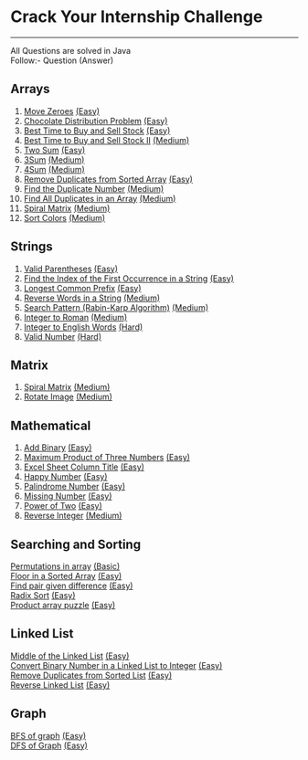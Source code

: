 # Crack Your Internship Challenge
---
All Questions are solved in Java\
Follow:- Question (Answer)

## Arrays
1. [Move Zeroes](https://leetcode.com/problems/move-zeroes/description/) [(Easy)](/Arrays/Move%20Zeroes(Easy).txt)
2. [Chocolate Distribution Problem](https://practice.geeksforgeeks.org/problems/chocolate-distribution-problem3825/1) [(Easy)](/Arrays/Chocolate%20Distribution%20Problem(Easy).txt)
3. [Best Time to Buy and Sell Stock](https://leetcode.com/problems/best-time-to-buy-and-sell-stock/) [(Easy)](/Arrays/Best%20Time%20to%20Buy%20and%20Sell%20Stock(Easy).txt)
4. [Best Time to Buy and Sell Stock II](https://leetcode.com/problems/best-time-to-buy-and-sell-stock-ii/description/) [(Medium)](/Arrays/Best%20Time%20to%20Buy%20and%20Sell%20Stock%20II(Medium).txt)
5. [Two Sum](https://leetcode.com/problems/two-sum/description/) [(Easy)](/Arrays/Two%20Sum(Easy).txt)
6. [3Sum](https://leetcode.com/problems/3sum/description/) [(Medium)](/Arrays/3Sum(Medium).txt)
7. [4Sum](https://leetcode.com/problems/4sum/description/) [(Medium)](/Arrays/4Sum(Medium).txt)
8. [Remove Duplicates from Sorted Array](https://leetcode.com/problems/remove-duplicates-from-sorted-array/description/) [(Easy)](/Arrays/Remove%20Duplicates%20from%20Sorted%20Array(Easy).txt)
9. [Find the Duplicate Number](https://leetcode.com/problems/find-the-duplicate-number/description/) [(Medium)](/Arrays/Find%20the%20Duplicate%20Number(Medium).txt)
10. [Find All Duplicates in an Array](https://leetcode.com/problems/find-the-duplicate-number/description/) [(Medium)](/Arrays/Find%20All%20Duplicates%20in%20an%20Array(Medium).txt)
11. [Spiral Matrix](https://leetcode.com/problems/spiral-matrix/description/) [(Medium)](/Arrays/Spiral%20Matrix(Medium).txt)
12. [Sort Colors](https://leetcode.com/problems/sort-colors/description/) [(Medium)](/Arrays/Sort%20Colors(Medium).txt)

## Strings
1. [Valid Parentheses](https://leetcode.com/problems/valid-parentheses/description/) [(Easy)](/Strings/Valid%20Parentheses(Easy).txt)
2. [Find the Index of the First Occurrence in a String](https://leetcode.com/problems/find-the-index-of-the-first-occurrence-in-a-string/description/) [(Easy)](/Strings/Find%20the%20Index%20of%20the%20First%20Occurrence%20in%20a%20String(Easy).txt)
3. [Longest Common Prefix](https://leetcode.com/problems/longest-common-prefix/description/) [(Easy)](/Strings/Longest%20Common%20Prefix(Easy).txt)
4. [Reverse Words in a String](https://leetcode.com/problems/reverse-words-in-a-string/description/) [(Medium)](/Strings/Reverse%20Words%20in%20a%20String(Medium).txt)
5. [Search Pattern (Rabin-Karp Algorithm)](https://practice.geeksforgeeks.org/problems/31272eef104840f7430ad9fd1d43b434a4b9596b/1) [(Medium)](/Strings/Search%20Pattern%20(Rabin-Karp%20Algorithm)(Medium).txt)
6. [Integer to Roman](https://leetcode.com/problems/integer-to-roman/description/) [(Medium)](/Strings/Integer%20to%20Roman(Medium).txt)
7. [Integer to English Words](https://leetcode.com/problems/integer-to-english-words/description/) [(Hard)](/Strings/Integer%20to%20English%20Words(Hard).txt)
8. [Valid Number](https://leetcode.com/problems/valid-number/description/) [(Hard)](/Strings/Valid%20Number(Hard).txt)

## Matrix
1. [Spiral Matrix](https://leetcode.com/problems/spiral-matrix/description/) [(Medium)](/Arrays/Spiral%20Matrix(Medium).txt)
2. [Rotate Image](https://leetcode.com/problems/rotate-image/description/) [(Medium)]()

## Mathematical
1. [Add Binary](https://leetcode.com/problems/add-binary/description/) [(Easy)](/Mathematical/Add%20Binary(Easy).txt)
2. [Maximum Product of Three Numbers](https://leetcode.com/problems/maximum-product-of-three-numbers/description/) [(Easy)](/Mathematical/Maximum%20Product%20of%20Three%20Numbers(Easy).txt)
3. [Excel Sheet Column Title](https://leetcode.com/problems/excel-sheet-column-title/description/) [(Easy)](/Mathematical/Excel%20Sheet%20Column%20Title(Easy).txt)
4. [Happy Number](https://leetcode.com/problems/happy-number/description/) [(Easy)](/Mathematical/Happy%20Number(Easy).txt)
5. [Palindrome Number](https://leetcode.com/problems/palindrome-number/description/) [(Easy)](/Mathematical/Palindrome%20Number(Easy).txt)
6. [Missing Number](https://leetcode.com/problems/missing-number/description/) [(Easy)](/Mathematical/Missing%20Number(Easy).txt)
7. [Power of Two](https://leetcode.com/problems/power-of-two/description/) [(Easy)](/Mathematical/Power%20of%20Two(Easy).txt)
8. [Reverse Integer](https://leetcode.com/problems/reverse-integer/description/) [(Medium)](/Mathematical/Reverse%20Integer(Medium).txt)

## Searching and Sorting
[Permutations in array](https://practice.geeksforgeeks.org/problems/permutations-in-array1747/1) [(Basic)](/Searching%20and%20Sorting/Permutations%20in%20array(Basic).txt)\
[Floor in a Sorted Array](https://practice.geeksforgeeks.org/problems/floor-in-a-sorted-array-1587115620/1) [(Easy)](/Searching%20and%20Sorting/Floor%20in%20a%20Sorted%20Array(Easy).txt)\
[Find pair given difference](https://practice.geeksforgeeks.org/problems/find-pair-given-difference1559/1) [(Easy)](/Searching%20and%20Sorting/Find%20Pair%20Given%20Difference(Easy).txt)\
[Radix Sort](https://practice.geeksforgeeks.org/problems/radix-sort/1) [(Easy)](/Searching%20and%20Sorting/Radix%20Sort(Easy).txt)\
[Product array puzzle](https://practice.geeksforgeeks.org/problems/product-array-puzzle4525/1) [(Easy)](Searching%20and%20Sorting/Product%20array%20puzzle(Easy).txt)

## Linked List
[Middle of the Linked List](https://leetcode.com/problems/middle-of-the-linked-list/description/) [(Easy)](/Linked%20List/Middle%20of%20the%20Linked%20List(Easy).txt)\
[Convert Binary Number in a Linked List to Integer](https://leetcode.com/problems/convert-binary-number-in-a-linked-list-to-integer/description/) [(Easy)](/Linked%20List/Convert%20Binary%20Number%20in%20a%20Linked%20List%20to%20Integer(Easy).txt)\
[Remove Duplicates from Sorted List](https://leetcode.com/problems/remove-duplicates-from-sorted-list/description/) [(Easy)](/Linked%20List/Remove%20Duplicates%20from%20Sorted%20List(Easy).txt)\
[Reverse Linked List](https://leetcode.com/problems/reverse-linked-list/description/) [(Easy)](/Linked%20List/Reverse%20Linked%20List(Easy).txt)

## Graph
[BFS of graph](https://practice.geeksforgeeks.org/problems/bfs-traversal-of-graph/1) [(Easy)](/Graph/BFS%20of%20graph(Easy).txt)\
[DFS of Graph](https://practice.geeksforgeeks.org/problems/depth-first-traversal-for-a-graph/1) [(Easy)](/Graph/DFS%20of%20Graph(Easy).txt)